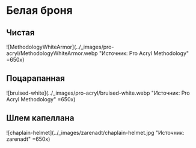 # Белая броня

## Чистая

![MethodologyWhiteArmor](../_images/pro-acryl/MethodologyWhiteArmor.webp "Источник: Pro Acryl Methodology" =650x)

## Поцарапанная

![bruised-white](../_images/pro-acryl/bruised-white.webp "Источник: Pro Acryl Methodology" =650x)

## Шлем капеллана

![chaplain-helmet](../_images/zarenadt/chaplain-helmet.jpg "Источник: zarenadt" =650x)
